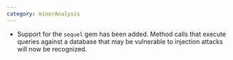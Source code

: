 ```yaml
---
category: minorAnalysis
---
```

* Support for the `sequel` gem has been added. Method calls that execute queries against a database that may be vulnerable to injection attacks will now be recognized.
